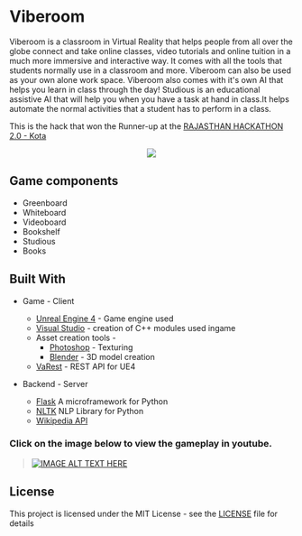 # Viberoom
Viberoom is a classroom in Virtual Reality that helps people from all over the globe connect and take online classes, video tutorials and online tuition in a much more immersive and interactive way. It comes with all the tools that students normally use in a classroom and more. Viberoom can also be used as your own alone work space. Viberoom also comes with it's own AI that helps you learn in class through the day!
Studious is an educational assistive AI that will help you when you have a task at hand in class.It helps automate the normal activities that a student has to perform in a class.

This is the hack that won the Runner-up at the [RAJASTHAN HACKATHON 2.0 - Kota](https://rajasthanhackathon.hackerearth.com/)

<p align="center">
  <img src="https://github.com/deafeningSilence/Viberoom/blob/master/screenshots/screenshot1.png">
</p>

## Game components

* Greenboard
* Whiteboard
* Videoboard
* Bookshelf
* Studious
* Books

## Built With

* Game - Client
  * [Unreal Engine 4](https://www.unrealengine.com/en-US/blog) - Game engine used
  * [Visual Studio](https://www.visualstudio.com/) - creation of C++ modules used ingame
  * Asset creation tools -
    * [Photoshop](www.adobe.com/Photoshop) - Texturing
    * [Blender](https://www.blender.org/) - 3D model creation
  * [VaRest](https://github.com/ufna/VaRest) - REST API for UE4
    
* Backend - Server
  * [Flask](http://flask.pocoo.org/) A microframework for Python
  * [NLTK](http://www.nltk.org/) NLP Library for Python
  * [Wikipedia API](https://pypi.python.org/pypi/wikipedia)


### Click on the image below to view the gameplay in youtube.
>[![IMAGE ALT TEXT HERE](https://img.youtube.com/vi/APgB3Kd2x-o/0.jpg)](https://www.youtube.com/watch?v=APgB3Kd2x-o)

## License

This project is licensed under the MIT License - see the [LICENSE](LICENSE) file for details


